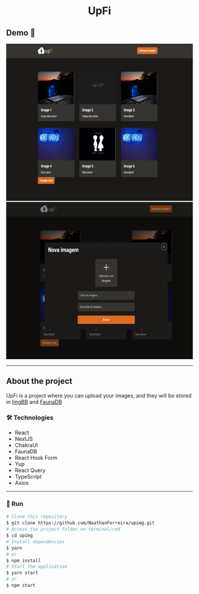 <h1 style="text-align: center; font-weight: bold;">UpFi</h1>

## Demo 📸

<div align="center" >
  <img src="./github/demo.png" alt="demo1" height="425">
  <img src="./github/demo-2.png" alt="demo2" height="425">
</div>

---
## About the project

UpFi is a project where you can upload your images, and they will be stored in [ImgBB](https://pt-br.imgbb.com/) and [FaunaDB](https://fauna.com/)

### 🛠 Technologies

- React
- NextJS
- ChakraUI
- FaunaDB
- React Hook Form
- Yup
- React Query
- TypeScript
- Axios
---

### 🎲 Run

```bash
# Clone this repository
$ git clone https://github.com/NaathanFerreira/upimg.git
# Access the project folder on terminal/cmd
$ cd upimg
# Install dependencies
$ yarn
# or
$ npm install
# Start the application
$ yarn start
# or
$ npm start
```
